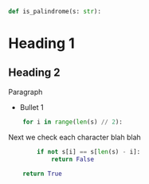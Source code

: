 ```python
def is_palindrome(s: str):
```
# Heading 1
## Heading 2
 Paragraph
- Bullet 1
```python
    for i in range(len(s) // 2):
```
 Next we check each character blah blah
```python
        if not s[i] == s[len(s) - i]:
            return False

    return True

```